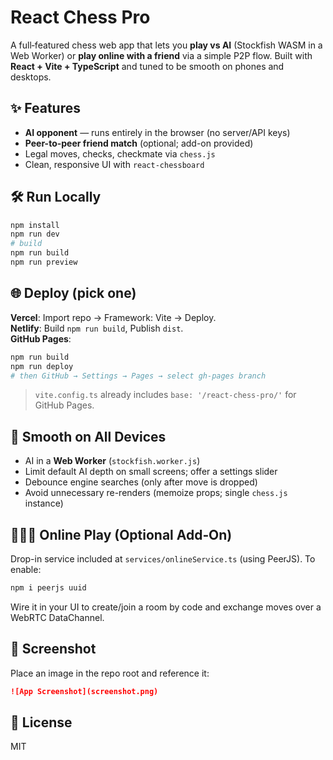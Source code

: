# React Chess Pro

A full‑featured chess web app that lets you **play vs AI** (Stockfish WASM in a Web Worker) or **play online with a friend** via a simple P2P flow. Built with **React + Vite + TypeScript** and tuned to be smooth on phones and desktops.

## ✨ Features
- **AI opponent** — runs entirely in the browser (no server/API keys)
- **Peer-to-peer friend match** (optional; add-on provided)
- Legal moves, checks, checkmate via `chess.js`
- Clean, responsive UI with `react-chessboard`

## 🛠 Run Locally
```bash
npm install
npm run dev
# build
npm run build
npm run preview
```

## 🌐 Deploy (pick one)
**Vercel**: Import repo → Framework: Vite → Deploy.  
**Netlify**: Build `npm run build`, Publish `dist`.  
**GitHub Pages**:
```bash
npm run build
npm run deploy
# then GitHub → Settings → Pages → select gh-pages branch
```

> `vite.config.ts` already includes `base: '/react-chess-pro/'` for GitHub Pages.

## 📱 Smooth on All Devices
- AI in a **Web Worker** (`stockfish.worker.js`)
- Limit default AI depth on small screens; offer a settings slider
- Debounce engine searches (only after move is dropped)
- Avoid unnecessary re-renders (memoize props; single `chess.js` instance)

## 🧑‍🤝‍🧑 Online Play (Optional Add‑On)
Drop-in service included at `services/onlineService.ts` (using PeerJS). To enable:
```bash
npm i peerjs uuid
```
Wire it in your UI to create/join a room by code and exchange moves over a WebRTC DataChannel.

## 📸 Screenshot
Place an image in the repo root and reference it:
```md
![App Screenshot](screenshot.png)
```

## 📝 License
MIT
